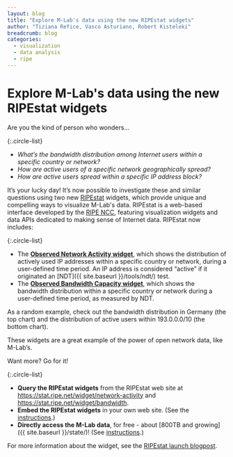 ```yaml
---
layout: blog
title: "Explore M-Lab's data using the new RIPEstat widgets"
author: "Tiziana Refice, Vasco Asturiano, Robert Kisteleki"
breadcrumb: blog
categories: 
  - visualization
  - data analysis
  - ripe
---
```


# Explore M-Lab's data using the new RIPEstat widgets 

Are you the kind of person who wonders…

{:.circle-list}
-   *What’s the bandwidth distribution among Internet users within a specific country or network?*
-   *How are active users of a specific network geographically spread?*
-   *How are active users spread within a specific IP address block?*

<!--more-->

It’s your lucky day! It’s now possible to investigate these and similar questions using two new [RIPEstat](https://stat.ripe.net/) widgets, which provide unique and compelling ways to visualize M-Lab's data. RIPEstat is a web-based interface developed by the [RIPE NCC](http://www.ripe.net/), featuring visualization widgets and data APIs dedicated to making sense of Internet data. RIPEstat now includes:

{:.circle-list}
-   The **[Observed Network Activity widget](https://stat.ripe.net/widget/network-activity)**, which shows the distribution of actively used IP addresses within a specific country or network, during a user-defined time period. An IP address is considered “active” if it originated an [NDT]({{ site.baseurl }}/tools/ndt/) test.
-   The **[Observed Bandwidth Capacity widget](https://stat.ripe.net/widget/bandwidth)**, which shows the bandwidth distribution within a specific country or network during a user-defined time period, as measured by NDT.

As a random example, check out the bandwidth distribution in Germany (the top chart) and the distribution of active users within 193.0.0.0/10 (the bottom chart).

These widgets are a great example of the power of open network data, like M-Lab’s.

Want more? Go for it!

{:.circle-list}
-   **Query the RIPEstat widgets** from the RIPEstat web site at <https://stat.ripe.net/widget/network-activity> and <https://stat.ripe.net/widget/bandwidth>.
-   **Embed the RIPEstat widgets** in your own web site. (See the [instructions](https://stat.ripe.net/index/documentation/interfaces-apis).)
-   **Directly access the M-Lab data**, for free - about [800TB and growing]({{ site.baseurl }}/state/)! (See [instructions](https://code.google.com/p/m-lab/wiki/HowToAccessMLabData).)

For more information about the widget, see the [RIPEstat launch blogpost](https://labs.ripe.net/Members/vastur/visualising-bandwidth-capacity-in-ripestat-using-m-lab-data).